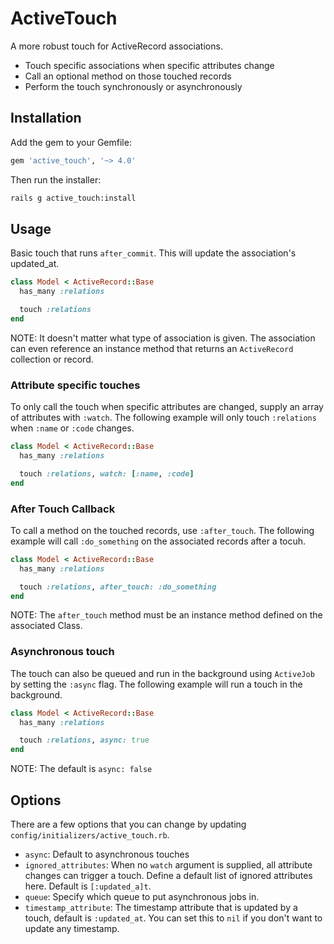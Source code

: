 # ActiveTouch
A more robust touch for ActiveRecord associations.
- Touch specific associations when specific attributes change
- Call an optional method on those touched records
- Perform the touch synchronously or asynchronously

## Installation

Add the gem to your Gemfile:

```ruby
gem 'active_touch', '~> 4.0'
```

Then run the installer:

```sh
rails g active_touch:install
```

## Usage

Basic touch that runs `after_commit`.  This will update the association's updated_at.

```ruby
class Model < ActiveRecord::Base
  has_many :relations

  touch :relations
end
```

NOTE: It doesn't matter what type of association is given.  The association can even reference an instance method that returns an `ActiveRecord` collection or record.


### Attribute specific touches

To only call the touch when specific attributes are changed, supply an array of attributes with `:watch`.  The following example will only touch `:relations` when `:name` or `:code` changes.

```ruby
class Model < ActiveRecord::Base
  has_many :relations

  touch :relations, watch: [:name, :code]
end
```


### After Touch Callback

To call a method on the touched records, use `:after_touch`.  The following example will call `:do_something` on the associated records after a tocuh.

```ruby
class Model < ActiveRecord::Base
  has_many :relations

  touch :relations, after_touch: :do_something
end
```

NOTE: The `after_touch` method must be an instance method defined on the associated Class.


### Asynchronous touch

The touch can also be queued and run in the background using `ActiveJob` by setting the `:async` flag.  The following example will run a touch in the background.

```ruby
class Model < ActiveRecord::Base
  has_many :relations

  touch :relations, async: true
end
```

NOTE: The default is `async: false`


## Options

There are a few options that you can change by updating `config/initializers/active_touch.rb`.

- `async`: Default to asynchronous touches
- `ignored_attributes`: When no `watch` argument is supplied, all attribute changes can trigger a touch.  Define a default list of ignored attributes here.  Default is `[:updated_a]t`.
- `queue`: Specify which queue to put asynchronous jobs in.
- `timestamp_attribute`: The timestamp attribute that is updated by a touch, default is  `:updated_at`.  You can set this to `nil` if you don't want to update any timestamp.
